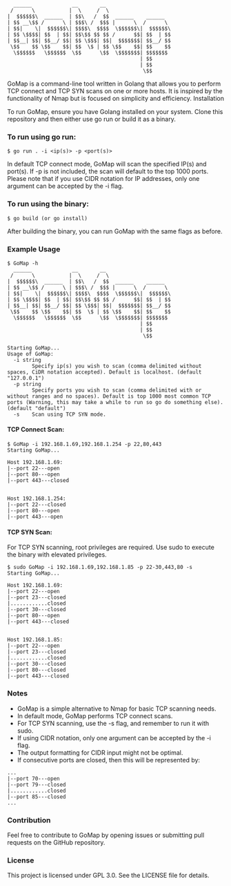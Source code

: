 ```
  ______             __       __                     
 /      \           |  \     /  \                    
|  $$$$$$\  ______  | $$\   /  $$  ______    ______  
| $$ __\$$ /      \ | $$$\ /  $$$ |      \  /      \ 
| $$|    \|  $$$$$$\| $$$$\  $$$$  \$$$$$$\|  $$$$$$\
| $$ \$$$$| $$  | $$| $$\$$ $$ $$ /      $$| $$  | $$
| $$__| $$| $$__/ $$| $$ \$$$| $$|  $$$$$$$| $$__/ $$
 \$$    $$ \$$    $$| $$  \$ | $$ \$$    $$| $$    $$
  \$$$$$$   \$$$$$$  \$$      \$$  \$$$$$$$| $$$$$$$ 
                                           | $$    
                                           | $$    
                                            \$$
```


GoMap is a command-line tool written in Golang that allows you to perform TCP connect and TCP SYN scans on one or more hosts. It is inspired by the functionality of Nmap but is focused on simplicity and efficiency.
Installation

To run GoMap, ensure you have Golang installed on your system. Clone this repository and then either use go run or build it as a binary.

### To run using go run:
```
$ go run . -i <ip(s)> -p <port(s)>
```

In default TCP connect mode, GoMap will scan the specified IP(s) and port(s). If -p is not included, the scan will default to the top 1000 ports. Please note that if you use CIDR notation for IP addresses, only one argument can be accepted by the -i flag.

### To run using the binary:
```
$ go build (or go install)
```

After building the binary, you can run GoMap with the same flags as before.

### Example Usage

```
$ GoMap -h
  ______             __       __                     
 /      \           |  \     /  \                    
|  $$$$$$\  ______  | $$\   /  $$  ______    ______  
| $$ __\$$ /      \ | $$$\ /  $$$ |      \  /      \ 
| $$|    \|  $$$$$$\| $$$$\  $$$$  \$$$$$$\|  $$$$$$\
| $$ \$$$$| $$  | $$| $$\$$ $$ $$ /      $$| $$  | $$
| $$__| $$| $$__/ $$| $$ \$$$| $$|  $$$$$$$| $$__/ $$
 \$$    $$ \$$    $$| $$  \$ | $$ \$$    $$| $$    $$
  \$$$$$$   \$$$$$$  \$$      \$$  \$$$$$$$| $$$$$$$ 
                                           | $$    
                                           | $$    
                                            \$$

Starting GoMap...
Usage of GoMap:
  -i string
    	Specify ip(s) you wish to scan (comma delimited without spaces, CiDR notation accepted). Default is localhost. (default "127.0.0.1")
  -p string
    	Specify ports you wish to scan (comma delimited with or without ranges and no spaces). Default is top 1000 most common TCP ports (Warning, this may take a while to run so go do something else). (default "default")
  -s	Scan using TCP SYN mode.
```

#### TCP Connect Scan:
```
$ GoMap -i 192.168.1.69,192.168.1.254 -p 22,80,443
Starting GoMap...

Host 192.168.1.69:
|--port 22---open
|--port 80---open
|--port 443---closed


Host 192.168.1.254:
|--port 22---closed
|--port 80---open
|--port 443---open
```
#### TCP SYN Scan:

For TCP SYN scanning, root privileges are required. Use sudo to execute the binary with elevated privileges.

```
$ sudo GoMap -i 192.168.1.69,192.168.1.85 -p 22-30,443,80 -s
Starting GoMap...

Host 192.168.1.69:
|--port 22---open
|--port 23---closed
|............closed
|--port 30---closed
|--port 80---open
|--port 443---closed


Host 192.168.1.85:
|--port 22---open
|--port 23---closed
|............closed
|--port 30---closed
|--port 80---closed
|--port 443---closed
```

### Notes

- GoMap is a simple alternative to Nmap for basic TCP scanning needs.
- In default mode, GoMap performs TCP connect scans.
- For TCP SYN scanning, use the -s flag, and remember to run it with sudo.
- If using CIDR notation, only one argument can be accepted by the -i flag.
- The output formatting for CIDR input might not be optimal.
- If consecutive ports are closed, then this will be represented by:
```
...
|--port 70---open
|--port 79---closed
|............closed
|--port 85---closed
...
```
### Contribution

Feel free to contribute to GoMap by opening issues or submitting pull requests on the GitHub repository.

### License

This project is licensed under GPL 3.0. See the LICENSE file for details.
